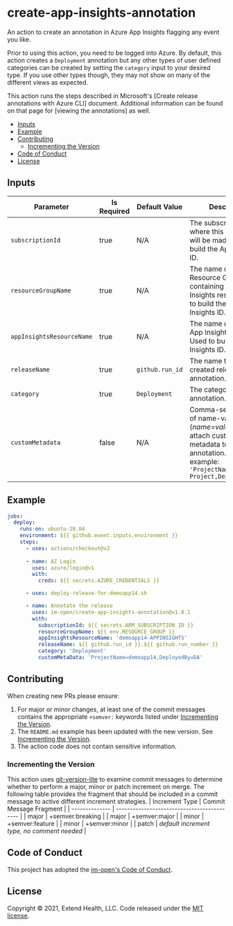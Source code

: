 # create-app-insights-annotation

An action to create an annotation in Azure App Insights flagging any event you like.

Prior to using this action, you need to be logged into Azure.  By default, this action creates a `Deployment` annotation but any other types of user defined categories can be created by setting the `category` input to your desired type.  If you use other types though, they may not show on many of the different views as expected.

This action runs the steps described in Microsoft's [Create release annotations with Azure CLI] document.  Additional information can be found on that page for [viewing the annotations] as well.

- [Inputs](#inputs)
- [Example](#example)
- [Contributing](#contributing)
	- [Incrementing the Version](#incrementing-the-version)
- [Code of Conduct](#code-of-conduct)
- [License](#license)
  
## Inputs
| Parameter                 | Is Required | Default Value   | Description                                                                                                                                                           |
| ------------------------- | ----------- | --------------- | --------------------------------------------------------------------------------------------------------------------------------------------------------------------- |
| `subscriptionId`          | true        | N/A             | The subscription ID where this annotation will be made.  Used to build the App Insights ID.                                                                           |
| `resourceGroupName`       | true        | N/A             | The name of the Resource Group containing the App Insights resource.  Used to build the App Insights ID.                                                              |
| `appInsightsResourceName` | true        | N/A             | The name of the Azure App Insights resource.  Used to build the App Insights ID.                                                                                      |
| `releaseName`             | true        | `github.run_id` | The name to give the created release annotation.                                                                                                                      |
| `category`                | true        | `Deployment`    | The category of annotation.                                                                                                                                           |
| `customMetadata`          | false       | N/A             | Comma-separated list of name-value pairs (*name=value*) used to attach custom metadata to the annotation.  For example: <br/>`'ProjectName=My Project,DeployedBy=DA'` |


## Example

```yml
jobs:
  deploy:
    runs-on: ubuntu-20.04
    environment: ${{ github.event.inputs.environment }}
    steps:
      - uses: actions/checkout@v2
      
      - name: AZ Login
        uses: azure/login@v1
        with:
          creds: ${{ secrets.AZURE_CREDENTIALS }}

      - uses: deploy-release-for-demoapp14.sh

      - name: Annotate the release
        uses: im-open/create-app-insights-annotation@v1.0.1
        with:
          subscriptionId: ${{ secrets.ARM_SUBSCRIPTION_ID }}
          resourceGroupName: ${{ env.RESOURCE_GROUP }}
          appInsightsResourceName: 'demoapp14-APPINSIGHTS'
          releaseName: ${{ github.run_id }}.${{ github.run_number }}
          category: 'Deployment'
          customMetaData: 'ProjectName=demoapp14,DeployedBy=DA'
```


## Contributing

When creating new PRs please ensure:
1. For major or minor changes, at least one of the commit messages contains the appropriate `+semver:` keywords listed under [Incrementing the Version](#incrementing-the-version).
2. The `README.md` example has been updated with the new version.  See [Incrementing the Version](#incrementing-the-version).
3. The action code does not contain sensitive information.

### Incrementing the Version

This action uses [git-version-lite] to examine commit messages to determine whether to perform a major, minor or patch increment on merge.  The following table provides the fragment that should be included in a commit message to active different increment strategies.
| Increment Type | Commit Message Fragment                     |
| -------------- | ------------------------------------------- |
| major          | +semver:breaking                            |
| major          | +semver:major                               |
| minor          | +semver:feature                             |
| minor          | +semver:minor                               |
| patch          | *default increment type, no comment needed* |

## Code of Conduct

This project has adopted the [im-open's Code of Conduct](https://github.com/im-open/.github/blob/master/CODE_OF_CONDUCT.md).

## License

Copyright &copy; 2021, Extend Health, LLC. Code released under the [MIT license](LICENSE).

[git-version-lite]: https://github.com/im-open/git-version-lite